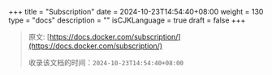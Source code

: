 +++
title = "Subscription"
date = 2024-10-23T14:54:40+08:00
weight = 130
type = "docs"
description = ""
isCJKLanguage = true
draft = false
+++

> 原文: [https://docs.docker.com/subscription/](https://docs.docker.com/subscription/)
>
> 收录该文档的时间：`2024-10-23T14:54:40+08:00`
